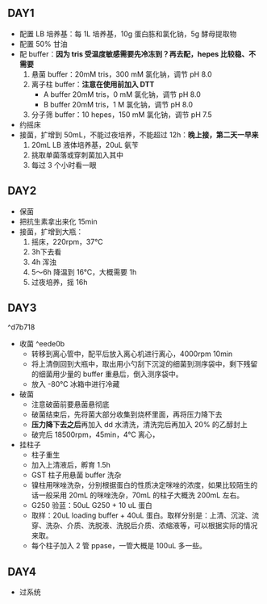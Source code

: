 ## DAY1
- 配置 LB 培养基：每 1L 培养基，10g 蛋白胨和氯化钠，5g 酵母提取物
- 配置 50% 甘油
- 配 buffer：**因为 tris 受温度敏感需要先冷冻到？再去配，hepes 比较稳、不需要**
	1. 悬菌 buffer：20mM  tris，300 mM 氯化钠，调节 pH 8.0
	2. 离子柱 buffer：**注意在使用前加入 DTT**
		- A buffer 20mM  tris，0 mM 氯化钠，调节 pH 8.0
		- B buffer 20mM  tris，1 M 氯化钠，调节 pH 8.0
	3. 分子筛 buffer：10 hepes，150 mM 氯化钠，调节 pH 7.5
- 约摇床
- 接菌，扩增到 50mL，不能过夜培养，不能超过 12h：**晚上接，第二天一早来**
	1. 20mL LB 液体培养基，20uL 氨苄
	2. 挑取单菌落或穿刺菌加入其中
	3. 每过 3 个小时看一眼

## DAY2

- 保菌
- 把抗生素拿出来化 15min
- 接菌，扩增到大瓶：
	1. 摇床，220rpm，37℃
	2. 3h下去看
	3. 4h 浑浊
	4. 5～6h 降温到 16℃，大概需要 1h
	5. 过夜培养，摇 16h

## DAY3

^d7b718

- 收菌 ^eede0b
	- 转移到离心管中，配平后放入离心机进行离心，4000rpm 10min
	- 将上清倒回到大瓶中，取出用小勺刮下沉淀的细菌到测序袋中，剩下残留的细菌用少量的 buffer 重悬后，倒入测序袋中。
	- 放入 -80°C 冰箱中进行冷藏
- 破菌
	- 注意破菌前要悬菌悬彻底
	- 破菌结束后，先将菌大部分收集到烧杯里面，再将压力降下去
	- **压力降下去之后**再加入 dd 水清洗，清洗完后再加入 20% 的乙醇封上
	- 破完后 18500rpm，45min，4°C 离心，
- 挂柱子
	- 柱子重生
	- 加入上清液后，孵育 1.5h
	- GST 柱子用悬菌 buffer 洗杂
	- 镍柱用咪唑洗杂，分别根据蛋白的性质决定咪唑的浓度，如果比较陌生的话一般采用 20mL 的咪唑洗杂，70mL 的柱子大概洗 200mL 左右。
	- G250 验蓝：50uL G250 + 10 uL 蛋白
	- 取样：20uL loading buffer + 40uL 蛋白。取样分别是：上清、沉淀、流穿、洗杂、介质、洗脱液、洗脱后介质、浓缩液等，可以根据实际的情况来取。
	- 每个柱子加入 2 管 ppase，一管大概是 100uL 多一些。

## DAY4

- 过系统